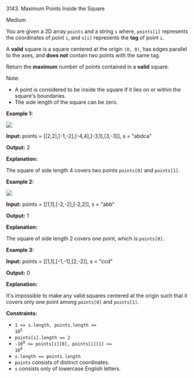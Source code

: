 3143\. Maximum Points Inside the Square

Medium

You are given a 2D array `points` and a string `s` where, `points[i]` represents the coordinates of point `i`, and `s[i]` represents the **tag** of point `i`.

A **valid** square is a square centered at the origin `(0, 0)`, has edges parallel to the axes, and **does not** contain two points with the same tag.

Return the **maximum** number of points contained in a **valid** square.

Note:

*   A point is considered to be inside the square if it lies on or within the square's boundaries.
*   The side length of the square can be zero.

**Example 1:**

![](https://leetcode-in-java.github.io/src/main/java/g3101_3200/s3143_maximum_points_inside_the_square/3708-tc1.png)

**Input:** points = [[2,2],[-1,-2],[-4,4],[-3,1],[3,-3]], s = "abdca"

**Output:** 2

**Explanation:**

The square of side length 4 covers two points `points[0]` and `points[1]`.

**Example 2:**

![](https://leetcode-in-java.github.io/src/main/java/g3101_3200/s3143_maximum_points_inside_the_square/3708-tc2.png)

**Input:** points = [[1,1],[-2,-2],[-2,2]], s = "abb"

**Output:** 1

**Explanation:**

The square of side length 2 covers one point, which is `points[0]`.

**Example 3:**

**Input:** points = [[1,1],[-1,-1],[2,-2]], s = "ccd"

**Output:** 0

**Explanation:**

It's impossible to make any valid squares centered at the origin such that it covers only one point among `points[0]` and `points[1]`.

**Constraints:**

*   <code>1 <= s.length, points.length <= 10<sup>5</sup></code>
*   `points[i].length == 2`
*   <code>-10<sup>9</sup> <= points[i][0], points[i][1] <= 10<sup>9</sup></code>
*   `s.length == points.length`
*   `points` consists of distinct coordinates.
*   `s` consists only of lowercase English letters.